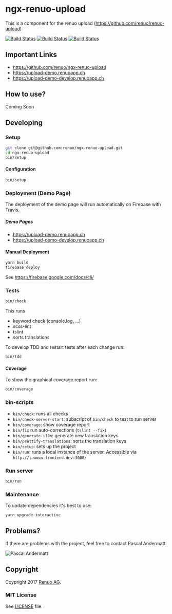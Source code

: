 # ngx-renuo-upload
This is a component for the renuo upload (https://github.com/renuo/renuo-upload)

[![Build Status](https://travis-ci.org/renuo/ngx-renuo-upload.svg?branch=master)](https://travis-ci.org/renuo/ngx-renuo-upload)
[![Build Status](https://travis-ci.org/renuo/ngx-renuo-upload.svg?branch=develop)](https://travis-ci.org/renuo/ngx-renuo-upload)
[![Build Status](https://travis-ci.org/renuo/ngx-renuo-upload.svg?branch=testing)](https://travis-ci.org/renuo/ngx-renuo-upload)

## Important Links
* https://github.com/renuo/ngx-renuo-upload
* https://upload-demo.renuoapp.ch
* https://upload-demo-develop.renuoapp.ch

## How to use?

Coming Soon

## Developing

### Setup

```sh
git clone git@github.com:renuo/ngx-renuo-upload.git
cd ngx-renuo-upload
bin/setup
```

#### Configuration

```sh
bin/setup
```

### Deployment (Demo Page)

The deployment of the demo page will run automatically on Firebase with Travis.

##### Demo Pages
* https://upload-demo.renuoapp.ch
* https://upload-demo-develop.renuoapp.ch

#### Manual Deployment

```sh
yarn build
firebase deploy
```

See https://firebase.google.com/docs/cli/

### Tests

```sh
bin/check
```

This runs

* keyword check (console.log, ...)
* scss-lint
* tslint
* sorts translations

To develop TDD and restart tests after each change run:

```sh
bin/tdd
```

#### Coverage

To show the graphical coverage report run:

```sh
bin/coverage
```

### bin-scripts

* `bin/check`: runs all checks
* `bin/check-server-start`: subscript of `bin/check` to test to run server
* `bin/coverage`: show coverage report
* `bin/fix` run auto-corrections (`tslint --fix`)
* `bin/generate-i18n`: generate new translation keys
* `bin/prettify-translations`: sorts the translation keys
* `bin/setup`: sets up the project
* `bin/run`: runs a local instance of the server. Accessible via `http://lawoon-frontend.dev:3000/`

### Run server

```sh
bin/run
```

### Maintenance

To update dependencies it's best to use:

```sh
yarn upgrade-interactive
```

## Problems?
If there are problems with the project, feel free to contact Pascal Andermatt.

![Pascal Andermatt](https://s.gravatar.com/avatar/1ee132b4d89f7d2e82db5717eefdcd86?s=80)

## Copyright

Coypright 2017 [Renuo AG](https://www.renuo.ch/).

### MIT License
See [LICENSE](LICENSE) file.
